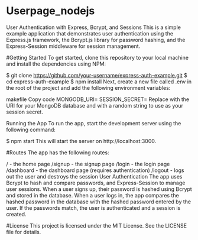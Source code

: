 # Userpage_nodejs
User Authentication with Express, Bcrypt, and Sessions
This is a simple example application that demonstrates user authentication using the Express.js framework, the Bcrypt.js library for password hashing, and the Express-Session middleware for session management.

#Getting Started
To get started, clone this repository to your local machine and install the dependencies using NPM:

$ git clone https://github.com/your-username/express-auth-example.git
$ cd express-auth-example
$ npm install
Next, create a new file called .env in the root of the project and add the following environment variables:

makefile
Copy code
MONGODB_URI=<your-mongodb-uri>
SESSION_SECRET=<your-session-secret>
Replace <your-mongodb-uri> with the URI for your MongoDB database and <your-session-secret> with a random string to use as your session secret.

Running the App
To run the app, start the development server using the following command:

$ npm start
This will start the server on http://localhost:3000.

#Routes
The app has the following routes:

/ - the home page
/signup - the signup page
/login - the login page
/dashboard - the dashboard page (requires authentication)
/logout - logs out the user and destroys the session
User Authentication
The app uses Bcrypt to hash and compare passwords, and Express-Session to manage user sessions. When a user signs up, their password is hashed using Bcrypt and stored in the database. When a user logs in, the app compares the hashed password in the database with the hashed password entered by the user. If the passwords match, the user is authenticated and a session is created.

#License
This project is licensed under the MIT License. See the LICENSE file for details.
